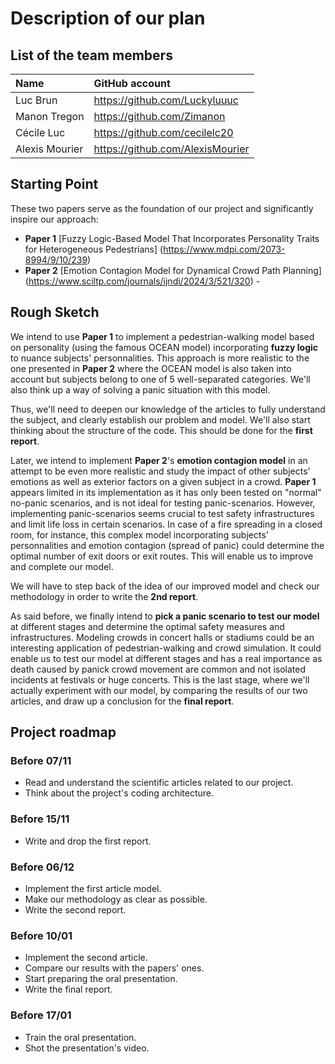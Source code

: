 # Description of our plan

## List of the team members

| Name           | GitHub account                  |
|:---------------|:--------------------------------|
| Luc Brun       | https://github.com/Luckyluuuc   |
| Manon Tregon   | https://github.com/Zimanon      |
| Cécile Luc     | https://github.com/cecilelc20   |
| Alexis Mourier | https://github.com/AlexisMourier|


## Starting Point

These two papers serve as the foundation of our project and significantly inspire our approach:
- **Paper 1** [Fuzzy Logic-Based Model That Incorporates Personality Traits for Heterogeneous Pedestrians] (https://www.mdpi.com/2073-8994/9/10/239)
- **Paper 2** [Emotion Contagion Model for Dynamical Crowd Path Planning] (https://www.sciltp.com/journals/ijndi/2024/3/521/320) - 

## Rough Sketch

We intend to use **Paper 1** to implement a pedestrian-walking model based on personality (using the famous OCEAN model) incorporating **fuzzy logic** to nuance subjects' personnalities. This approach is more realistic to the one presented in **Paper 2** where the OCEAN model is also taken into account but subjects belong to one of 5 well-separated categories. We'll also think up a way of solving a panic situation with this model. 

Thus, we'll need to deepen our knowledge of the articles to fully understand the subject, and clearly establish our problem and model. We'll also start thinking about the structure of the code. This should be done for the **first report**.

Later, we intend to implement **Paper 2**'s **emotion contagion model** in an attempt to be even more realistic and study the impact of other subjects' emotions as well as exterior factors on a given subject in a crowd. **Paper 1** appears limited in its implementation as it has only been tested on "normal" no-panic scenarios, and is not ideal for testing panic-scenarios. However, implementing panic-scenarios seems crucial to test safety infrastructures and limit life loss in certain scenarios. In case of a fire spreading in a closed room, for instance, this complex model incorporating subjects' personnalities and emotion contagion (spread of panic) could determine the optimal number of exit doors or exit routes. This will enable us to improve and complete our model. 

We will have to step back of the idea of our improved model and check our methodology in order to write the **2nd report**.

As said before, we finally intend to **pick a panic scenario to test our model** at different stages and determine the optimal safety measures and infrastructures. Modeling crowds in concert halls or stadiums could be an interesting application of pedestrian-walking and crowd simulation. It could enable us to test our model at different stages and has a real importance as death caused by panick crowd movement are common and not isolated incidents at festivals or huge concerts. This is the last stage, where we'll actually experiment with our model, by comparing the results of our two articles, and draw up a conclusion for the **final report**.


## Project roadmap

### Before 07/11
- Read and understand the scientific articles related to our project.
- Think about the project's coding architecture.

### Before 15/11
- Write and drop the first report.

### Before 06/12
- Implement the first article model.
- Make our methodology as clear as possible.
- Write the second report.

### Before 10/01
- Implement the second article.
- Compare our results with the papers' ones.
- Start preparing the oral presentation.
- Write the final report.

### Before 17/01
- Train the oral presentation.
- Shot the presentation's video.

